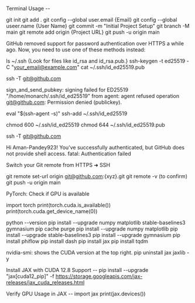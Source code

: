 Terminal Usage --

git init
git add .
git config --global user.email {Email}
git config --global useer.name {User Name}
git commit -m "Initial Project Setup"
git branch -M main
git remote add origin {Project URL}
git push -u origin main

GitHub removed support for password authentication over HTTPS a while ago. Now, you need to use one of these methods instead:

ls ~/.ssh {Look for files like id_rsa and id_rsa.pub.}
ssh-keygen -t ed25519 -C "your_email@example.com"
cat ~/.ssh/id_ed25519.pub

ssh -T git@github.com

sign_and_send_pubkey: signing failed for ED25519 "/home/monarch/.ssh/id_ed25519" from agent: agent refused operation
git@github.com: Permission denied (publickey).

eval "$(ssh-agent -s)"
ssh-add ~/.ssh/id_ed25519

chmod 600 ~/.ssh/id_ed25519
chmod 644 ~/.ssh/id_ed25519.pub

ssh -T git@github.com

Hi Aman-Pandey923! You've successfully authenticated, but GitHub does not provide shell access.
fatal: Authentication failed 

Switch your Git remote from HTTPS ➜ SSH

git remote set-url origin git@github.com:{xyz}.git
git remote -v (to confirm)
git push -u origin main

PyTorch: Check if GPU is available

import torch
print(torch.cuda.is_available())
print(torch.cuda.get_device_name(0))

python --version
pip install --upgrade numpy matplotlib stable-baselines3 gymnasium
pip cache purge
pip install --upgrade numpy matplotlib
pip install --upgrade stable-baselines3
pip install --upgrade gymnasium
pip install phiflow
pip install dash
pip install jax
pip install tqdm

nvidia-smi: shows the CUDA version at the top right.
pip uninstall jax jaxlib -y

Install JAX with CUDA 12.8 Support --
pip install --upgrade "jax[cuda12_pip]" -f https://storage.googleapis.com/jax-releases/jax_cuda_releases.html

Verify GPU Usage in JAX --
import jax
print(jax.devices())
